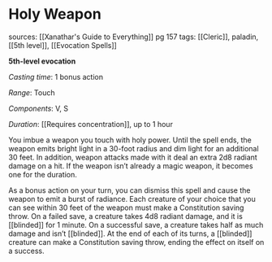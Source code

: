 # Holy Weapon
sources: [[Xanathar's Guide to Everything]] pg 157
tags: [[Cleric]], paladin, [[5th level]], [[Evocation Spells]]

**5th-level evocation**

*Casting time*: 1 bonus action

*Range*: Touch

*Components*: V, S

*Duration*: [[Requires concentration]], up to 1 hour

You imbue a weapon you touch with holy power. Until the spell ends, the weapon emits bright light in a 30-foot radius and dim light for an additional 30 feet. In addition, weapon attacks made with it deal an extra 2d8 radiant damage on a hit. If the weapon isn’t already a magic weapon, it becomes one for the duration.

As a bonus action on your turn, you can dismiss this spell and cause the weapon to emit a burst of radiance. Each creature of your choice that you can see within 30 feet of the weapon must make a Constitution saving throw. On a failed save, a creature takes 4d8 radiant damage, and it is [[blinded]] for 1 minute. On a successful save, a creature takes half as much damage and isn’t [[blinded]]. At the end of each of its turns, a [[blinded]] creature can make a Constitution saving throw, ending the effect on itself on a success.
